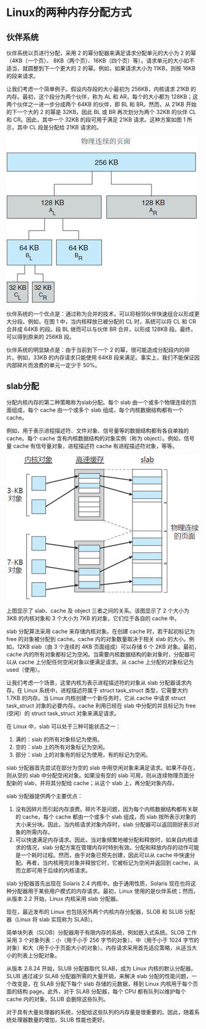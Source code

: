 # Linux的两种内存分配方式

## 伙伴系统

伙伴系统以页进行分配，采用 2 的幂分配器来满足请求分配单元的大小为 2 的幂（4KB（一个页）、 8KB（两个页）、16KB（四个页）等）。请求单元的大小如不适当，就圆整到下一个更大的 2 的幂。例如，如果请求大小为 11KB，则按 16KB 的段来请求。

让我们考虑一个简单例子。假设内存段的大小最初为 256KB，内核请求 21KB 的内存。最初，这个段分为两个伙伴，称为 AL 和 AR，每个的大小都为 128KB；这两个伙伴之一进一步分成两个 64KB 的伙伴，即 BL 和 BR。然而，从 21KB 开始的下一个大的 2 的幂是 32KB，因此 BL 或 BR 再次划分为两个 32KB 的伙伴 CL 和 CR。因此，其中一个 32KB 的段可用于满足 21KB 请求。这种方案如图 1 所示，其中 CL 段是分配给 21KB 请求的。

![](https://raw.githubusercontent.com/yinzhipeng123/Picture_Bed/main/202206011856808.png)

伙伴系统的一个优点是：通过称为合并的技术，可以将相邻伙伴快速组合以形成更大分段。例如，在图 1 中，当内核释放已被分配的 CL 时，系统可以将 CL 和 CR 合并成 64KB 的段。段 BL 继而可以与伙伴 BR 合并，以形成 128KB 段。最终，可以得到原来的 256KB 段。

伙伴系统的明显缺点是：由于当前到下一个 2 的幂，很可能造成分配段内的碎片。例如，33KB 的内存请求只能使用 64KB 段来满足。事实上，我们不能保证因内部碎片而浪费的单元一定少于 50%。

## slab分配

分配内核内存的第二种策略称为slab分配。每个 slab 由一个或多个物理连续的页面组成，每个 cache 由一个或多个 slab 组成，每个内核数据结构都有一个 cache。

例如，用于表示进程描述符、文件对象、信号量等的数据结构都有各自单独的 cache。每个 cache 含有内核数据结构的对象实例（称为 object）。例如，信号量 cache 有信号量对象，进程描述符 cache 有进程描述符对象，等等。

![](https://raw.githubusercontent.com/yinzhipeng123/Picture_Bed/main/202206011900743.png)

上图显示了 slab、cache 及 object 三者之间的关系。该图显示了 2 个大小为 3KB 的内核对象和 3 个大小为 7KB 的对象，它们位于各自的 cache 中。

slab 分配算法采用 cache 来存储内核对象。在创建 cache 时，若干起初标记为 free 的对象被分配到 cache。cache 内的对象数量取决于相关 slab 的大小。例如，12KB slab（由 3 个连续的 4KB 页面组成）可以存储 6 个 2KB 对象。最初，cache 内的所有对象都标记为空闲。当需要内核数据结构的新对象时，分配器可以从 cache 上分配任何空闲对象以便满足请求。从 cache 上分配的对象标记为 used（使用）。

让我们考虑一个场景，这里内核为表示进程描述符的对象从 slab 分配器请求内存。在 Linux 系统中，进程描述符属于 struct task_struct 类型，它需要大约 1.7KB 的内存。当 Linux 内核创建一个新任务时，它从 cache 中请求 struct task_struct 对象的必要内存。cache 利用已经在 slab 中分配的并且标记为 free (空闲）的 struct task_struct 对象来满足请求。

在 Linux 中，slab 可以处于三种可能状态之一：

1. 满的：slab 的所有对象标记为使用。
2. 空的：slab 上的所有对象标记为空闲。
3. 部分：slab 上的对象有的标记为使用，有的标记为空闲。


slab 分配器首先尝试在部分为空的 slab 中用空闲对象来满足请求。如果不存在，则从空的 slab 中分配空闲对象。如果没有空的 slab 可用，则从连续物理页面分配新的 slab，并将其分配给 cache；从这个 slab 上，再分配对象内存。

slab 分配器提供两个主要优点：

1. 没有因碎片而引起内存浪费。碎片不是问题，因为每个内核数据结构都有关联的 cache，每个 cache 都由一个或多个 slab 组成，而 slab 按所表示对象的大小来分块。因此，当内核请求对象内存时，slab 分配器可以返回刚好表示对象的所需内存。
2. 可以快速满足内存请求。因此，当对象频繁地被分配和释放时，如来自内核请求的情况，slab 分配方案在管理内存时特别有效。分配和释放内存的动作可能是一个耗时过程。然而，由于对象已预先创建，因此可以从 cache 中快速分配。再者，当内核用完对象并释放它时，它被标记为空闲并返回到 cache，从而立即可用于后续的内核请求。


slab 分配器首先出现在 Solaris 2.4 内核中。由于通用性质，Solaris 现在也将这种分配器用于某些用户模式的内存请求。最初，Linux 使用的是伙伴系统；然而，从版本 2.2 开始，Linux 内核采用 slab 分配器。

现在，最近发布的 Linux 也包括另外两个内核内存分配器，SLOB 和 SLUB 分配器（Linux 将 slab 实现称为 SLAB）。

简单块列表（SLOB）分配器用于有限内存的系统，例如嵌入式系统。SLOB 工作采用 3 个对象列表：小（用于小于 256 字节的对象）、中（用于小于 1024 字节的对象）和大（用于小于页面大小的对象）。内存请求采用首先适应策略，从适当大小的列表上分配对象。

从版本 2.6.24 开始，SLUB 分配器取代 SLAB，成为 Linux 内核的默认分配器。SLUB 通过减少 SLAB 分配器所需的大量开销，来解决 slab 分配的性能问题，一个改变是，在 SLAB 分配下每个 slab 存储的元数据，移到 Linux 内核用于每个页面的结构 page。此外，对于 SLAB 分配器，每个 CPU 都有队列以维护每个 cache 内的对象，SLUB 会删除这些队列。

对于具有大量处理器的系统，分配给这些队列的内存量是很重要的。因此，随着系统处理器数量的增加，SLUB 性能也更好。